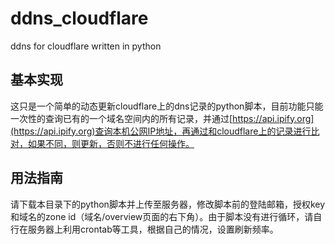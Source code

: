 # ddns_cloudflare
ddns for cloudflare written in python

## 基本实现
这只是一个简单的动态更新cloudflare上的dns记录的python脚本，目前功能只能一次性的查询已有的一个域名空间内的所有记录，并通过[https://api.ipify.org](https://api.ipify.org)查询本机公网IP地址，再通过和cloudflare上的记录进行比对，如果不同，则更新，否则不进行任何操作。

## 用法指南

请下载本目录下的python脚本并上传至服务器，修改脚本前的登陆邮箱，授权key和域名的zone id（域名/overview页面的右下角）。由于脚本没有进行循环，请自行在服务器上利用crontab等工具，根据自己的情况，设置刷新频率。
